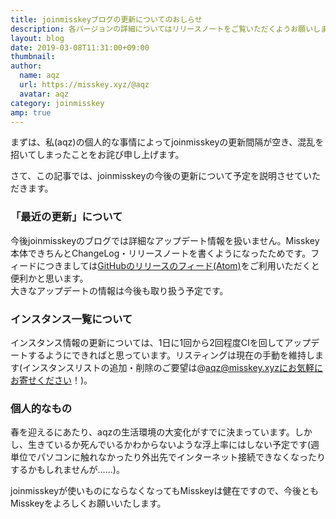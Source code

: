 ```yaml
---
title: joinmisskeyブログの更新についてのおしらせ
description: 各バージョンの詳細についてはリリースノートをご覧いただくようお願いします。
layout: blog
date: 2019-03-08T11:31:00+09:00
thumbnail: 
author:
  name: aqz
  url: https://misskey.xyz/@aqz
  avatar: aqz
category: joinmisskey
amp: true
---
```

まずは、私(aqz)の個人的な事情によってjoinmisskeyの更新間隔が空き、混乱を招いてしまったことをお詫び申し上げます。

さて、この記事では、joinmisskeyの今後の更新について予定を説明させていただきます。

### 「最近の更新」について
今後joinmisskeyのブログでは詳細なアップデート情報を扱いません。Misskey本体できちんとChangeLog・リリースノートを書くようになったためです。フィードにつきましては[GitHubのリリースのフィード(Atom)](https://github.com/syuilo/misskey/releases.atom)をご利用いただくと便利かと思います。  
大きなアップデートの情報は今後も取り扱う予定です。

### インスタンス一覧について
インスタンス情報の更新については、1日に1回から2回程度CIを回してアップデートするようにできればと思っています。リスティングは現在の手動を維持します(インスタンスリストの追加・削除のご要望は@aqz@misskey.xyzにお気軽にお寄せください！)。

### 個人的なもの
春を迎えるにあたり、aqzの生活環境の大変化がすでに決まっています。しかし、生きているか死んでいるかわからないような浮上率にはしない予定です(週単位でパソコンに触れなかったり外出先でインターネット接続できなくなったりするかもしれませんが……)。

joinmisskeyが使いものにならなくなってもMisskeyは健在ですので、今後ともMisskeyをよろしくお願いいたします。
